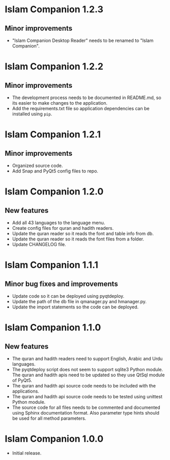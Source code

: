 # Islam Companion 1.2.3

## Minor improvements

  * "Islam Companion Desktop Reader" needs to be renamed to "Islam Companion".
  
# Islam Companion 1.2.2

## Minor improvements

  * The development process needs to be documented in README.md, so its easier to make changes to the application.
  * Add the requirements.txt file so application dependencies can be installed using `pip`.

# Islam Companion 1.2.1

## Minor improvements
  
  * Organized source code.
  * Add Snap and PyQt5 config files to repo.

# Islam Companion 1.2.0

## New features
  
  * Add all 43 languages to the language menu.
  * Create config files for quran and hadith readers.
  * Update the quran reader so it reads the font and table info from db.
  * Update the quran reader so it reads the font files from a folder.
  * Update CHANGELOG file.

# Islam Companion 1.1.1

## Minor bug fixes and improvements

  * Update code so it can be deployed using pyqtdeploy.
  * Update the path of the db file in qmanager.py and hmanager.py.
  * Update the import statements so the code can be deployed.

# Islam Companion 1.1.0

## New features

  * The quran and hadith readers need to support English, Arabic and Urdu languages.
  * The pyqtdeploy script does not seem to support sqlite3 Python module. The quran and hadith apis need to be updated so they use QtSql module of PyQt5.
  * The quran and hadith api source code needs to be included with the applications.
  * The quran and hadith api source code needs to be tested using unittest Python module.
  * The source code for all files needs to be commented and documented using Sphinx documentation format. Also parameter type hints should be used for all method parameters.

# Islam Companion 1.0.0

  * Initial release.
